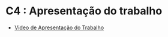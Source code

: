 # C4 : Apresentação do trabalho

- [Video de Apresentação do Trabalho](https://docs.google.com/presentation/d/14nwXKF7ImR-gY7mFO8r949k2wk_0prLohsyRqc9-1Ns/edit?usp=sharing)
